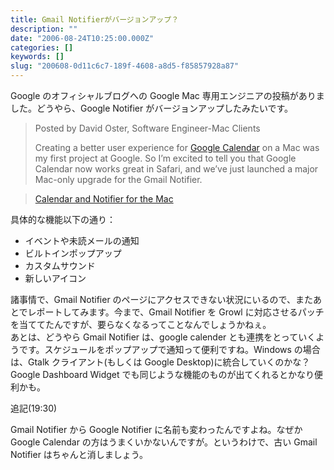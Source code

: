 ```yaml
---
title: Gmail Notifierがバージョンアップ？
description: ""
date: "2006-08-24T10:25:00.000Z"
categories: []
keywords: []
slug: "200608-0d11c6c7-189f-4608-a8d5-f85857928a87"
---
```


Google のオフィシャルブログへの Google Mac 専用エンジニアの投稿がありました。どうやら、Google Notifier がバージョンアップしたみたいです。

> Posted by David Oster, Software Engineer-Mac Clients
>
> Creating a better user experience for [Google Calendar](http://calendar.google.com/) on a Mac was my first project at Google. So I’m excited to tell you that Google Calendar now works great in Safari, and we’ve just launched a major Mac-only upgrade for the Gmail Notifier.

> [Calendar and Notifier for the Mac](http://googleblog.blogspot.com/2006/08/calendar-and-notifier-for-mac.html)

具体的な機能以下の通り：

- イベントや未読メールの通知
- ビルトインポップアップ
- カスタムサウンド
- 新しいアイコン

諸事情で、Gmail Notifier のページにアクセスできない状況にいるので、またあとでレポートしてみます。今まで、Gmail Notifier を Growl に対応させるパッチを当ててたんですが、要らなくなるってことなんでしょうかねぇ。  
あとは、どうやら Gmail Notifier は、google calender とも連携をとっていくようです。スケジュールをポップアップで通知って便利ですね。Windows の場合は、Gtalk クライアント(もしくは Google Desktop)に統合していくのかな？  
Google Dashboard Widget でも同じような機能のものが出てくれるとかなり便利かも。

追記(19:30)

Gmail Notifier から Google Notifier に名前も変わったんですよね。なぜか Google Calendar の方はうまくいかないんですが。というわけで、古い Gmail Notifier はちゃんと消しましょう。
